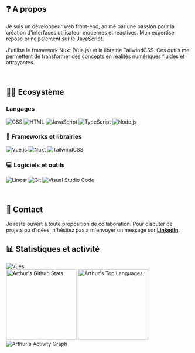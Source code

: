 <h2>❓ A propos</h2>
<p>Je suis un développeur web front-end, animé par une passion pour la création d'interfaces utilisateur modernes et réactives. Mon expertise repose principalement sur le JavaScript.</p>
<p>J'utilise le framework Nuxt (Vue.js) et la librairie TailwindCSS. Ces outils me permettent de transformer des concepts en réalités numériques fluides et attrayantes.</p>
<br/>
<h2>🧑‍💻 Ecosystème</h2>
<h3>Langages</h3>
<p>
    <img alt="CSS" src="https://img.shields.io/badge/CSS-1572B6?logo=css3&logoColor=white"/>
    <img alt="HTML" src="https://img.shields.io/badge/HTML-E34F26?logo=html5&logoColor=white"/>
    <img alt="JavaScript" src="https://img.shields.io/badge/JavaScript-F7DF1E?logo=javascript&logoColor=black"/>
    <img alt="TypeScript" src="https://img.shields.io/badge/TypeScript-007ACC?logo=typescript&logoColor=white"/>
    <img alt="Node.js" src="https://img.shields.io/badge/Node.js-43853D?logo=node.js&logoColor=white"/>
</p>
<h3>🧰 Frameworks et librairies</h3>
<p>
    <img alt="Vue.js" src="https://custom-icon-badges.demolab.com/badge/Vue.js-3fb984?logo=vuedotjs&logoColor=white"/>
    <img alt="Nuxt" src="https://custom-icon-badges.demolab.com/badge/Nuxt-078876?logo=Nuxt.js&logoColor=white"/>
    <img alt="TailwindCSS" src="https://img.shields.io/badge/TailwindCSS-38bdf8?logo=TailwindCSS&logoColor=white"/>
</p>
<h3>💻 Logiciels et outils</h3>
<p>
    <img alt="Linear" src="https://custom-icon-badges.demolab.com/badge/Linear-4c58d4?logo=Linear&logoColor=white">
    <img alt="Git" src="https://img.shields.io/badge/Git-F05033.svg?logo=git&logoColor=white">
    <img alt="Visual Studio Code" src="https://img.shields.io/badge/Visual%20Studio%20Code-0078d7.svg?logo=visual-studio-code&logoColor=white">
</p>
<br/>
<h2>📧 Contact</h2>
<p>Je reste ouvert à toute proposition de collaboration. Pour discuter de projets ou d'idées, n'hésitez pas à m'envoyer un message sur <b><a href="https://www.linkedin.com/in/arthur-chaff/">LinkedIn</a></b>.</p>
<h2>📊 Statistiques et activité</h2>
<img src="https://komarev.com/ghpvc/?username=arthurc0&label=Vues&color=0e75b6&style=flat" alt="Vues" />
<br/>
<img alt="Arthur's Github Stats" src="https://denvercoder1-github-readme-stats.vercel.app/api/?username=Arthurc0&show_icons=true&include_all_commits=true&count_private=true&theme=react&hide_border=true&bg_color=1F222E&title_color=F85D7F&icon_color=F8D866" height="192px"/>
<img alt="Arthur's Top Languages" src="https://denvercoder1-github-readme-stats.vercel.app/api/top-langs/?username=Arthurc0&langs_count=8&layout=compact&theme=react&hide_border=true&bg_color=1F222E&title_color=F85D7F&icon_color=F8D866" height="192px"/>
<br/>
<img alt="Arthur's Activity Graph" src="https://github-readme-activity-graph.vercel.app/graph/?username=Arthurc0&bg_color=1F222E&color=F8D866&line=F85D7F&point=FFFFFF&hide_border=true"/>
